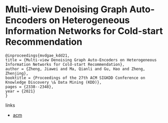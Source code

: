 # Multi-view Denoising Graph Auto-Encoders on Heterogeneous Information Networks for Cold-start Recommendation

```
@inproceedings{mvdgae_kdd21,
title = {Multi-view Denoising Graph Auto-Encoders on Heterogeneous Information Networks for Cold-start Recommendation},
author = {Zheng, Jiawei and Ma, Qianli and Gu, Hao and Zheng, Zhenjing},
booktitle = {Proceedings of the 27th ACM SIGKDD Conference on Knowledge Discovery \& Data Mining (KDD)},
pages = {2338--2348},
year = {2021}
}
```

links
- [acm](https://dl.acm.org/doi/10.1145/3447548.3467427)
